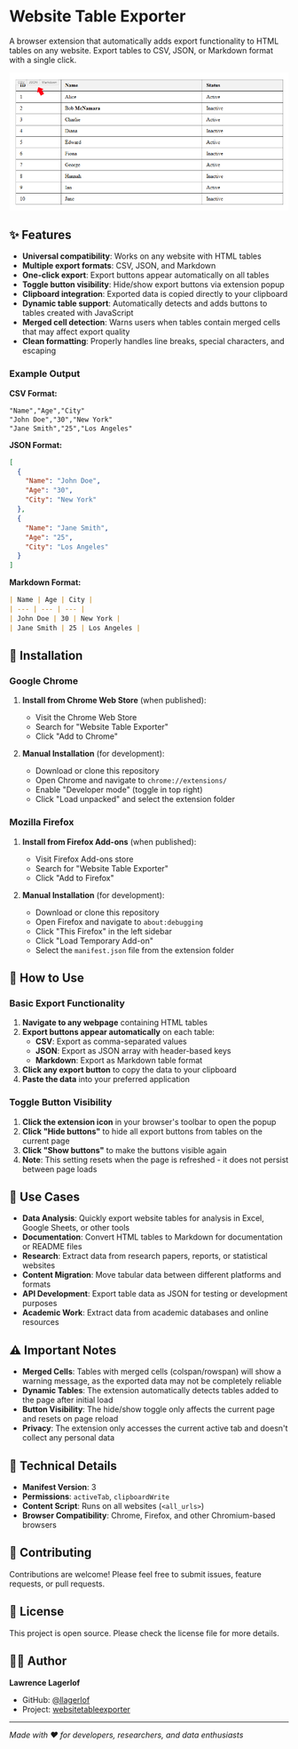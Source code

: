 # Website Table Exporter

A browser extension that automatically adds export functionality to HTML tables on any website. Export tables to CSV, JSON, or Markdown format with a single click.

![Website Table Exporter Screenshot](./assets/screenshot.png)

## ✨ Features

- **Universal compatibility**: Works on any website with HTML tables
- **Multiple export formats**: CSV, JSON, and Markdown
- **One-click export**: Export buttons appear automatically on all tables
- **Toggle button visibility**: Hide/show export buttons via extension popup
- **Clipboard integration**: Exported data is copied directly to your clipboard
- **Dynamic table support**: Automatically detects and adds buttons to tables created with JavaScript
- **Merged cell detection**: Warns users when tables contain merged cells that may affect export quality
- **Clean formatting**: Properly handles line breaks, special characters, and escaping

### Example Output

**CSV Format:**
```
"Name","Age","City"
"John Doe","30","New York"
"Jane Smith","25","Los Angeles"
```

**JSON Format:**
```json
[
  {
    "Name": "John Doe",
    "Age": "30",
    "City": "New York"
  },
  {
    "Name": "Jane Smith",
    "Age": "25",
    "City": "Los Angeles"
  }
]
```

**Markdown Format:**
```markdown
| Name | Age | City |
| --- | --- | --- |
| John Doe | 30 | New York |
| Jane Smith | 25 | Los Angeles |
```

## 🚀 Installation

### Google Chrome

1. **Install from Chrome Web Store** (when published):
   - Visit the Chrome Web Store
   - Search for "Website Table Exporter"
   - Click "Add to Chrome"

2. **Manual Installation** (for development):
   - Download or clone this repository
   - Open Chrome and navigate to `chrome://extensions/`
   - Enable "Developer mode" (toggle in top right)
   - Click "Load unpacked" and select the extension folder

### Mozilla Firefox

1. **Install from Firefox Add-ons** (when published):
   - Visit Firefox Add-ons store
   - Search for "Website Table Exporter"
   - Click "Add to Firefox"

2. **Manual Installation** (for development):
   - Download or clone this repository
   - Open Firefox and navigate to `about:debugging`
   - Click "This Firefox" in the left sidebar
   - Click "Load Temporary Add-on"
   - Select the `manifest.json` file from the extension folder

## 📖 How to Use

### Basic Export Functionality
1. **Navigate to any webpage** containing HTML tables
2. **Export buttons appear automatically** on each table:
   - **CSV**: Export as comma-separated values
   - **JSON**: Export as JSON array with header-based keys
   - **Markdown**: Export as Markdown table format
3. **Click any export button** to copy the data to your clipboard
4. **Paste the data** into your preferred application

### Toggle Button Visibility
1. **Click the extension icon** in your browser's toolbar to open the popup
2. **Click "Hide buttons"** to hide all export buttons from tables on the current page
3. **Click "Show buttons"** to make the buttons visible again
4. **Note**: This setting resets when the page is refreshed - it does not persist between page loads

## 🎯 Use Cases

- **Data Analysis**: Quickly export website tables for analysis in Excel, Google Sheets, or other tools
- **Documentation**: Convert HTML tables to Markdown for documentation or README files
- **Research**: Extract data from research papers, reports, or statistical websites
- **Content Migration**: Move tabular data between different platforms and formats
- **API Development**: Export table data as JSON for testing or development purposes
- **Academic Work**: Extract data from academic databases and online resources

## ⚠️ Important Notes

- **Merged Cells**: Tables with merged cells (colspan/rowspan) will show a warning message, as the exported data may not be completely reliable
- **Dynamic Tables**: The extension automatically detects tables added to the page after initial load
- **Button Visibility**: The hide/show toggle only affects the current page and resets on page reload
- **Privacy**: The extension only accesses the current active tab and doesn't collect any personal data

## 🔧 Technical Details

- **Manifest Version**: 3
- **Permissions**: `activeTab`, `clipboardWrite`
- **Content Script**: Runs on all websites (`<all_urls>`)
- **Browser Compatibility**: Chrome, Firefox, and other Chromium-based browsers

## 🤝 Contributing

Contributions are welcome! Please feel free to submit issues, feature requests, or pull requests.

## 📝 License

This project is open source. Please check the license file for more details.

## 👨‍💻 Author

**Lawrence Lagerlof**
- GitHub: [@llagerlof](https://github.com/llagerlof)
- Project: [websitetableexporter](https://github.com/llagerlof/websitetableexporter)

---

*Made with ❤️ for developers, researchers, and data enthusiasts*
